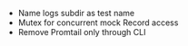 - Name logs subdir as test name
- Mutex for concurrent mock Record access
- Remove Promtail only through CLI